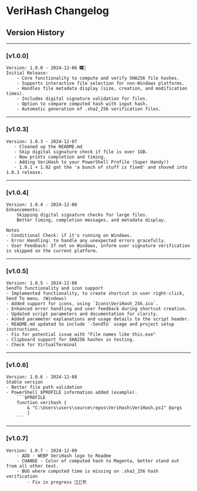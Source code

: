 # VeriHash Changelog

## Version History
---
### [v1.0.0]

	Version: 1.0.0 - 2024-12-06 🎆🫡
    Initial Release:
        - Core functionality to compute and verify SHA256 file hashes.
        - Supports interactive file selection for non-Windows platforms.
        - Handles file metadata display (size, creation, and modification times).
        - Includes digital signature validation for files.
        - Option to compare computed hash with input hash.
        - Automatic generation of .sha2_256 verification files.

---
### [v1.0.3]

	Version: 1.0.3 - 2024-12-07
	   - Cleaned up the README.md
	   - Skip digital signature check if file is over 1GB. 
	   - Now prints completion and timing.
	   - Adding VeriHash to your PowerShell Profile (Super Handy!)
	   - 1.0.1 + 1.02 got the 'a bunch of stuff is fixed' and shoved into 1.0.3 release.

---
### [v1.0.4]

	Version: 1.0.4 - 2024-12-08
    Enhancements:
        Skipping digital signature checks for large files.
        Better timing, completion messages, and metadata display.

    Notes
    - Conditional Check: if it's running on Windows.
	- Error Handling: to handle any unexpected errors gracefully.
	- User Feedback: If not on Windows, inform user signature verification is skipped on the current platform.

---
### [v1.0.5]

	Version: 1.0.5 - 2024-12-08
	SendTo functionality and icon support
	- Implemented functionality, to create shortcut in user right-click, Send To menu. (Windows)
	- Added support for icons, using `Icons\VeriHash_256.ico`.
	- Enhanced error handling and user feedback during shortcut creation.
	- Updated script parameters and documentation for clarity.
	- Added parameter explanations and usage details to the script header.
	- README.md updated to include `-SendTo` usage and project setup instructions.
	- Fix for potential issue with "File names like this.exe"
	- Clipboard support for SHA256 hashes in testing.
	- Check for VirtualTerminal

---
### [v1.0.6]

	Version: 1.0.6 - 2024-12-08
	Stable version
	- Better file path validation
	- PowerShell $PROFILE information added (example).
		```$PROFILE
		function verihash {
		    & "C:\Users\users\source\repos\VeriHash\VeriHash.ps1" @args
		    }
		```
---
### [v1.0.7]

	Version: 1.0.7 - 2024-12-09
		- ADD - WEBP VeriHash logo to Readme
		- CHANGE - Color of computed hash to Magenta, better stand out from all other text.
		- BUG where computed time is missing on .sha2_256 hash verification
			- Fix in progress 🚧👷🏼🏗️
